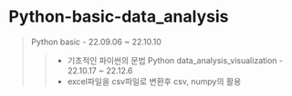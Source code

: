 # Python-basic-data_analysis
> Python basic - 22.09.06 ~ 22.10.10
>> * 기초적인 파이썬의 문법
> Python data_analysis_visualization - 22.10.17 ~ 22.12.6
>> * excel파일을 csv파일로 변환후 csv, numpy의 활용
  
